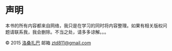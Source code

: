 # 声明

本书的所有内容都来自网络，我只是在学习的同时将内容整理。如果有相关版权问题请联系我，我会删除。不当之处，请多多谅解。。。

 © 2015 [洛桑扎巴](http://site.11ten.net/)
 邮箱 [](mailto:ztd811@gmail.com)[ztd811@gmail.com](mailto:ztd811@gmail.com)